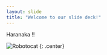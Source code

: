 ```yaml
---
layout: slide
title: "Welcome to our slide deck!"
---
```


Haranaka !!

![Robotocat](https://octodex.github.com/images/Robotocat.png)
{: .center}
